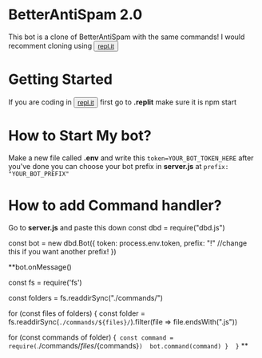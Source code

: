# BetterAntiSpam 2.0
This bot is a clone of BetterAntiSpam with the same commands! I would recomment cloning using <button><a href= "https://repl.it/~">repl.it</a></button>

# Getting Started
If you are coding in <button><a href= "https://repl.it/~">repl.it</a> </button> first go to **.replit** make sure it is npm start

# How to Start My bot?
Make a new file called **.env** and write this `token=YOUR_BOT_TOKEN_HERE` after you've done you can choose your bot prefix in **server.js** at `prefix: "YOUR_BOT_PREFIX"`

# How to add Command handler?
Go to **server.js** and paste this down
const dbd = require("dbd.js")
 
const bot = new dbd.Bot({
token: process.env.token, 
prefix: "!" //change this if you want another prefix! 
})
 
**bot.onMessage()
 
const fs = require('fs')

const folders = fs.readdirSync("./commands/")

for (const files of folders) {
const folder = fs.readdirSync(`./commands/${files}/`).filter(file => file.endsWith(".js"))

for (const commands of folder) {`
const command = require(`./commands/${files}/${commands}`) 
bot.command(command)
} 
}`
**
